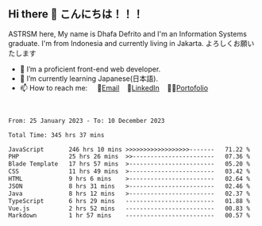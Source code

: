 ## Hi there 👋 こんにちは！！！
ASTRSM here, My name is Dhafa Defrito and I'm an Information Systems graduate. I'm from Indonesia and currently living in Jakarta. よろしくお願いたします

- 🔭 I’m a proficient front-end web developer.
- 🌱 I’m currently learning Japanese(日本語).
- 📫 How to reach me: &nbsp;&nbsp;&nbsp;&nbsp;📧[Email](ddefrito@gmail.com)&nbsp;&nbsp;&nbsp;&nbsp;💼[LinkedIn](https://www.linkedin.com/in/dhafa-defrita-rama-yudistira-9357a9229/)&nbsp;&nbsp;&nbsp;&nbsp;👨‍🎨[Portofolio](https://ddefrito.vercel.app/)
<br>
<!-- <p align="left">
<a href="https://github.com/ASTRSM">
  <img height="180em" src="https://github-readme-stats-eight-theta.vercel.app/api?username=ASTRSM&show_icons=true&theme=dracula&include_all_commits=true&count_private=true"/>
  <img height="180em" src="https://github-readme-stats-eight-theta.vercel.app/api/top-langs/?username=ASTRSM&layout=compact&langs_count=8&theme=dracula"/>
</a>
</p> -->

<!--START_SECTION:waka-->

```txt
From: 25 January 2023 - To: 10 December 2023

Total Time: 345 hrs 37 mins

JavaScript       246 hrs 10 mins >>>>>>>>>>>>>>>>>>-------   71.22 %
PHP              25 hrs 26 mins  >>-----------------------   07.36 %
Blade Template   17 hrs 57 mins  >------------------------   05.20 %
CSS              11 hrs 49 mins  >------------------------   03.42 %
HTML             9 hrs 6 mins    >------------------------   02.64 %
JSON             8 hrs 31 mins   >------------------------   02.46 %
Java             8 hrs 12 mins   >------------------------   02.37 %
TypeScript       6 hrs 29 mins   -------------------------   01.88 %
Vue.js           2 hrs 52 mins   -------------------------   00.83 %
Markdown         1 hr 57 mins    -------------------------   00.57 %
```

<!--END_SECTION:waka-->
